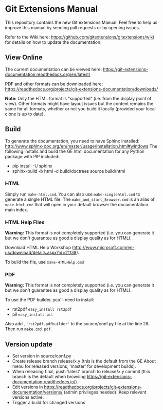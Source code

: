 Git Extensions Manual
=====================
This repository contains the new Git extensions Manual. Feel free to help us improve this manual by sending pull requests
or by opening issues.

Refer to the Wiki here: https://github.com/gitextensions/gitextensions/wiki for details on how to update the documentation.

View Online
-----------
The current documentation can be viewed here: https://git-extensions-documentation.readthedocs.org/en/latest/

PDF and other formats can be downloaded here: https://readthedocs.org/projects/git-extensions-documentation/downloads/

**Note:** Only the HTML format is "supported" (i.e. from the display point of view). Other formats might have layout issues
but the content remains the same for all formats, whether or not you build it locally (provided your local clone is 
up to date).

Build
-----

To generate the documentation, you need to have Sphinx installed: http://www.sphinx-doc.org/en/master/usage/installation.html#windows
The following installs and build the GE html documentation for any Python package with PIP included:
 - pip install -U sphinx
 - sphinx-build -b html -d build/doctrees source build/html

### HTML
Simply run `make-html.cmd`. You can also use `make-singlehtml.cmd` to generate a single HTML
file. The `make_and_start_Browser.cmd` is an alias of `make-html.cmd` that will open in your
default browser the documentation main index.

### HTML Help Files
**Warning:** This format is not completely supported (i.e. you can generate it but we don't 
guarantee as good a display quality as for HTML).

Download HTML Help Workshop (http://www.microsoft.com/en-us/download/details.aspx?id=21138).

To build the file, use `make-HTMLHelp.cmd`

### PDF
**Warning:** This format is not completely supported (i.e. you can generate it but we don't 
guarantee as good a display quality as for HTML).

To use the PDF builder, you'll need to install:

* rst2pdf `easy_install rst2pdf`
* pil `easy_install pil`

Also add `,'rst2pdf.pdfbuilder'` to the source/conf.py file at the line 28. Then run `make.cmd pdf`.

Version update
--------------

 * Set version in source/conf.py
 * Create release branch release/x.y (this is the default from the GE About menu for released versions, 'master' for development builds).
 * When releasing final, push 'latest' branch to release/x.y commit (this branch is the default when browsing https://git-extensions-documentation.readthedocs.io/).
 * Edit versions in https://readthedocs.org/projects/git-extensions-documentation/versions/ (admin privileges needed). Keep relevant versions active.
 * Trigger a build for changed versions
